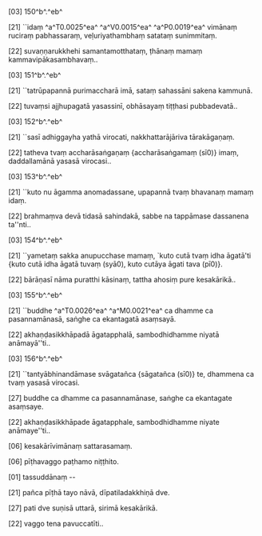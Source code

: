 [03] 150^b^.^eb^

[21] ``idaṃ ^a^T0.0025^ea^ ^a^V0.0015^ea^ ^a^P0.0019^ea^ vimānaṃ ruciraṃ pabhassaraṃ,  veḷuriyathambhaṃ satataṃ sunimmitaṃ.

[22] suvaṇṇarukkhehi samantamotthataṃ, ṭhānaṃ mamaṃ  kammavipākasambhavaṃ..

[03] 151^b^.^eb^

[21] ``tatrūpapannā purimaccharā imā, sataṃ sahassāni sakena  kammunā.

[22] tuvaṃsi ajjhupagatā yasassinī, obhāsayaṃ tiṭṭhasi  pubbadevatā..

[03] 152^b^.^eb^

[21] ``sasī adhiggayha yathā virocati, nakkhattarājāriva  tārakāgaṇaṃ.

[22] tatheva tvaṃ accharāsaṅgaṇaṃ {accharāsaṅgamaṃ (sī0)} imaṃ,   daddallamānā yasasā virocasi..

[03] 153^b^.^eb^

[21] ``kuto nu āgamma anomadassane, upapannā tvaṃ bhavanaṃ  mamaṃ idaṃ.

[22] brahmaṃva devā tidasā sahindakā, sabbe na tappāmase  dassanena ta''nti..

[03] 154^b^.^eb^

[21] ``yametaṃ sakka anupucchase mamaṃ, `kuto cutā tvaṃ idha  āgatā'ti {kuto cutā idha āgatā tuvaṃ (syā0), kuto cutāya āgati tava (pī0)}.

[22] bārāṇasī nāma puratthi kāsinaṃ, tattha ahosiṃ pure  kesakārikā..

[03] 155^b^.^eb^

[21] ``buddhe ^a^T0.0026^ea^ ^a^M0.0021^ea^ ca dhamme ca pasannamānasā, saṅghe ca  ekantagatā asaṃsayā.

[22] akhaṇḍasikkhāpadā āgatapphalā, sambodhidhamme niyatā  anāmayā''ti..

[03] 156^b^.^eb^

[21] ``tantyābhinandāmase svāgatañca {sāgatañca (sī0)} te,   dhammena ca tvaṃ yasasā virocasi.

[27] buddhe ca dhamme ca pasannamānase, saṅghe ca ekantagate  asaṃsaye.

[22] akhaṇḍasikkhāpade āgatapphale, sambodhidhamme niyate  anāmaye''ti..

[06] kesakārīvimānaṃ sattarasamaṃ.

[06] pīṭhavaggo paṭhamo niṭṭhito.

[01] tassuddānaṃ --

[21] pañca pīṭhā tayo nāvā, dīpatiladakkhiṇā dve.

[27] pati dve suṇisā uttarā, sirimā kesakārikā.

[22] vaggo tena pavuccatīti..